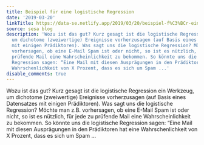 ```yaml
---
title: Beispiel für eine logistische Regression
date: '2019-03-20'
linkTitle: https://data-se.netlify.app/2019/03/20/beispiel-f%C3%BCr-eine-logistische-regression/
source: sesa blog
description: 'Wozu ist das gut? Kurz gesagt ist die logistische Regression ein Werkzeug,
  um dichotome (zweiwertige) Ereignisse vorherzusagen (auf Basis eines Datensatzes
  mit einigen Prädiktoren). Was sagt uns die logistische Regression? Möchte man z.B.
  vorhersagen, ob eine E-Mail Spam ist oder nicht, so ist es nützlich, für jede zu
  prüfende Mail eine Wahrscheinlichkeit zu bekommen. So könnte uns die logistische
  Regression sagen: “Eine Mail mit diesen Ausprägungen in den Prädiktoren hat eine
  Wahrschenlichkeit von X Prozent, dass es sich um Spam ...'
disable_comments: true
---
```

Wozu ist das gut? Kurz gesagt ist die logistische Regression ein Werkzeug, um dichotome (zweiwertige) Ereignisse vorherzusagen (auf Basis eines Datensatzes mit einigen Prädiktoren). Was sagt uns die logistische Regression? Möchte man z.B. vorhersagen, ob eine E-Mail Spam ist oder nicht, so ist es nützlich, für jede zu prüfende Mail eine Wahrscheinlichkeit zu bekommen. So könnte uns die logistische Regression sagen: “Eine Mail mit diesen Ausprägungen in den Prädiktoren hat eine Wahrschenlichkeit von X Prozent, dass es sich um Spam ...